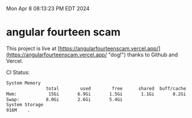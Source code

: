 Mon Apr  8 08:13:23 PM EDT 2024

# angular fourteen scam


This project is live at [https://angularfourteenscam.vercel.app/](https://angularfourteenscam.vercel.app/ "dog!") thanks to Github and Vercel.

CI Status: 

```bash
System Memory
               total        used        free      shared  buff/cache   available
Mem:            15Gi       6.9Gi       1.5Gi       1.1Gi       8.2Gi       8.4Gi
Swap:          8.0Gi       2.6Gi       5.4Gi
System Storage
916M	.
